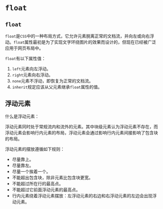 # `float`

## `float`

`float`是`CSS`中的一种布局方式，它允许元素脱离正常的文档流，并向左或向右浮动。`float`属性最初是为了实现文字环绕图片的效果而设计的，但现在已经被广泛应用于网页布局中。

`float`有以下属性值：

1. `left`元素向左浮动。
2. `right`元素向右浮动。
3. `none`元素不浮动，即恢复为正常的文档流。
4. `inherit`规定应该从父元素继承`float`属性的值。

## 浮动元素

什么是浮动元素：

浮动元素同时处于常规流内和流外的元素。其中块级元素认为浮动元素不存在，而浮动元素会影响行内元素的布局，浮动元素会通过影响行内元素间接影响了包含块的布局。

浮动元素的摆放遵循如下规则：

- 尽量靠上。
- 尽量靠左。
- 尽量一个挨着一个。
- 不能超出包含块，除非元素比包含块更宽。
- 不能超过所在行的最高点。
- 不能超过它前面浮动元素的最高点。
- 行内元素绕着浮动元素摆放：左浮动元素的右边和右浮动元素的左边会出现浮动元素。
